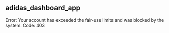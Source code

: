 ## adidas_dashboard_app

Error: Your account has exceeded the fair-use limits and was blocked by the system.
Code: 403
